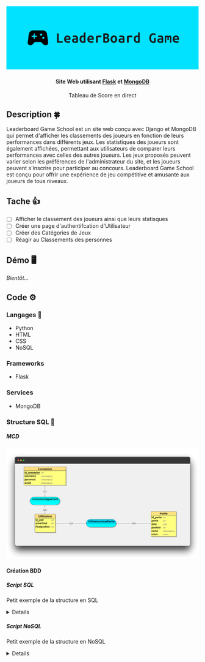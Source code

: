 <div align="center">
    <img src=".github/logo.png" alt="img-banner">
    <h4>Site Web utilisant <a href="https://flask.palletsprojects.com/en/2.2.x/" target="_blank">Flask</a> et <a href="https://www.mongodb.com/compatibility/mongodb-and-django" target="_blank">MongoDB</a></h4>
    <p>Tableau de Score en direct</p>
</div>

## Description 🍀

Leaderboard Game School est un site web conçu avec Django et MongoDB qui permet d'afficher les classements des joueurs en fonction de leurs performances dans différents jeux. Les statistiques des joueurs sont également affichées, permettant aux utilisateurs de comparer leurs performances avec celles des autres joueurs. Les jeux proposés peuvent varier selon les préférences de l'administrateur du site, et les joueurs peuvent s'inscrire pour participer au concours.  Leaderboard Game School est conçu pour offrir une expérience de jeu compétitive et amusante aux joueurs de tous niveaux.

## Tache 👍

- [ ] Afficher le classement des joueurs ainsi que leurs statisques
- [ ] Créer une page d'authentifcation d'Utilisateur
- [ ] Créer des Catégories de Jeux
- [ ] Réagir au Classements des personnes

## Démo 🖥️

_Bientôt..._

## Code ⚙️

### Langages 📖

- Python
- HTML
- CSS
- NoSQL

### Frameworks

- Flask

### Services

- MongoDB

### Structure SQL 🎈
##### MCD

![mcd](MCD/mcd.png)

#### Création BDD




##### Script SQL

Petit exemple de la structure en SQL

<details>

```sql
CREATE TABLE Utilisateur(
   id_user INT,
   scoreTotal INT NOT NULL,
   Finalposition INT NOT NULL,
   PRIMARY KEY(id_user),
   UNIQUE(scoreTotal),
   UNIQUE(Finalposition)
);

CREATE TABLE Partie(
   id_partie INT,
   partie INT NOT NULL,
   _date DATE NOT NULL,
   _position INT NOT NULL,
   name VARCHAR(255) NOT NULL,
   score BIGINT NOT NULL,
   PRIMARY KEY(id_partie),
   UNIQUE(partie),
   UNIQUE(_date),
   UNIQUE(_position),
   UNIQUE(name),
   UNIQUE(score)
);

CREATE TABLE Connexion(
   id_connexion INT,
   username VARCHAR(255) NOT NULL,
   password VARCHAR(255) NOT NULL,
   email VARCHAR(255) NOT NULL,
   PRIMARY KEY(id_connexion),
   UNIQUE(username),
   UNIQUE(password),
   UNIQUE(email)
);

CREATE TABLE UtilisateurJouePartie(
   id_user INT,
   id_partie INT,
   PRIMARY KEY(id_user, id_partie),
   FOREIGN KEY(id_user) REFERENCES Utilisateur(id_user),
   FOREIGN KEY(id_partie) REFERENCES Partie(id_partie)
);

CREATE TABLE ConnexionAppartient(
   id_user INT,
   id_connexion INT,
   PRIMARY KEY(id_user, id_connexion),
   FOREIGN KEY(id_user) REFERENCES Utilisateur(id_user),
   FOREIGN KEY(id_connexion) REFERENCES Connexion(id_connexion)
);


```

</details>

##### Script NoSQL

Petit exemple de la structure en NoSQL

<details>

```NoSQL
Utilisateur :
{
id_user: INTEGER,
scoreTotal: INTEGER,
Finalposition: INTEGER
}

Partie :
{
id_partie: INTEGER,
partie: INTEGER,
date: DATE,
position: INTEGER,
name: STRING,
score: BIGINT
}

Connexion :
{
id_connexion: INTEGER,
username: STRING,
password: STRING,
email: STRING
}

UtilisateurJouePartie :
{
id_user: INTEGER,
parties: [
{
id_partie: INTEGER,
score: BIGINT,
position: INTEGER,
date: DATE
}
]
}

ConnexionAppartient :
{
id_user: INTEGER,
connexions: [
{
id_connexion: INTEGER,
username: STRING,
password: STRING,
email: STRING
}
]
}
```

</details>